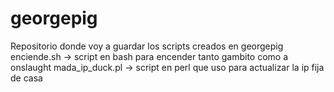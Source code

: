 # georgepig
Repositorio donde voy a guardar los scripts creados en georgepig
enciende.sh -> script en bash para encender tanto gambito como a onslaught
mada_ip_duck.pl -> script en perl que uso para actualizar la ip fija de casa
